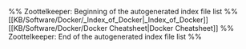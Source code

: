 %% Zoottelkeeper: Beginning of the autogenerated index file list  %%
 [[KB/Software/Docker/_Index_of_Docker|_Index_of_Docker]]
 [[KB/Software/Docker/Docker Cheatsheet|Docker Cheatsheet]]
%% Zoottelkeeper: End of the autogenerated index file list  %%
